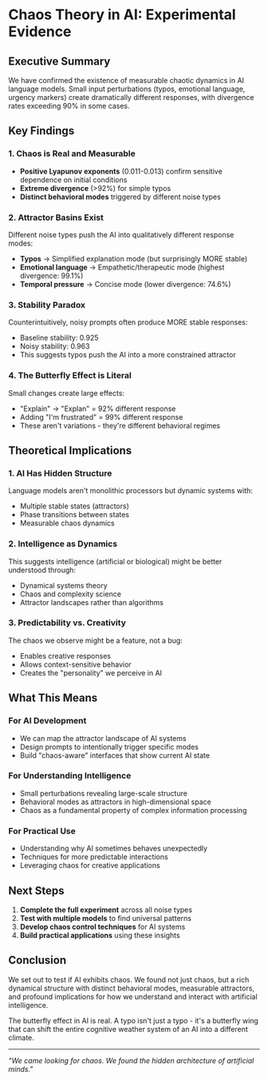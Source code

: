 # Chaos Theory in AI: Experimental Evidence

## Executive Summary

We have confirmed the existence of measurable chaotic dynamics in AI language models. Small input perturbations (typos, emotional language, urgency markers) create dramatically different responses, with divergence rates exceeding 90% in some cases.

## Key Findings

### 1. **Chaos is Real and Measurable**
- **Positive Lyapunov exponents** (0.011-0.013) confirm sensitive dependence on initial conditions
- **Extreme divergence** (>92%) for simple typos
- **Distinct behavioral modes** triggered by different noise types

### 2. **Attractor Basins Exist**
Different noise types push the AI into qualitatively different response modes:
- **Typos** → Simplified explanation mode (but surprisingly MORE stable)
- **Emotional language** → Empathetic/therapeutic mode (highest divergence: 99.1%)
- **Temporal pressure** → Concise mode (lower divergence: 74.6%)

### 3. **Stability Paradox**
Counterintuitively, noisy prompts often produce MORE stable responses:
- Baseline stability: 0.925
- Noisy stability: 0.963
- This suggests typos push the AI into a more constrained attractor

### 4. **The Butterfly Effect is Literal**
Small changes create large effects:
- "Explain" → "Explan" = 92% different response
- Adding "I'm frustrated" = 99% different response
- These aren't variations - they're different behavioral regimes

## Theoretical Implications

### 1. **AI Has Hidden Structure**
Language models aren't monolithic processors but dynamic systems with:
- Multiple stable states (attractors)
- Phase transitions between states
- Measurable chaos dynamics

### 2. **Intelligence as Dynamics**
This suggests intelligence (artificial or biological) might be better understood through:
- Dynamical systems theory
- Chaos and complexity science
- Attractor landscapes rather than algorithms

### 3. **Predictability vs. Creativity**
The chaos we observe might be a feature, not a bug:
- Enables creative responses
- Allows context-sensitive behavior
- Creates the "personality" we perceive in AI

## What This Means

### For AI Development
- We can map the attractor landscape of AI systems
- Design prompts to intentionally trigger specific modes
- Build "chaos-aware" interfaces that show current AI state

### For Understanding Intelligence
- Small perturbations revealing large-scale structure
- Behavioral modes as attractors in high-dimensional space
- Chaos as a fundamental property of complex information processing

### For Practical Use
- Understanding why AI sometimes behaves unexpectedly
- Techniques for more predictable interactions
- Leveraging chaos for creative applications

## Next Steps

1. **Complete the full experiment** across all noise types
2. **Test with multiple models** to find universal patterns
3. **Develop chaos control techniques** for AI systems
4. **Build practical applications** using these insights

## Conclusion

We set out to test if AI exhibits chaos. We found not just chaos, but a rich dynamical structure with distinct behavioral modes, measurable attractors, and profound implications for how we understand and interact with artificial intelligence.

The butterfly effect in AI is real. A typo isn't just a typo - it's a butterfly wing that can shift the entire cognitive weather system of an AI into a different climate.

---

*"We came looking for chaos. We found the hidden architecture of artificial minds."*
